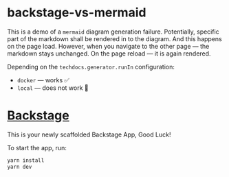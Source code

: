 # backstage-vs-mermaid
This is a demo of a `mermaid` diagram generation failure. Potentially, specific part of the markdown shall be rendered in to the diagram. And this happens on the page load. However, when you navigate to the other page — the markdown stays unchanged. On the page reload — it is again rendered.

Depending on the `techdocs.generator.runIn` configuration:
* `docker` — works ✅
* `local` — does not work 🚫

# [Backstage](https://backstage.io)

This is your newly scaffolded Backstage App, Good Luck!

To start the app, run:

```sh
yarn install
yarn dev
```

